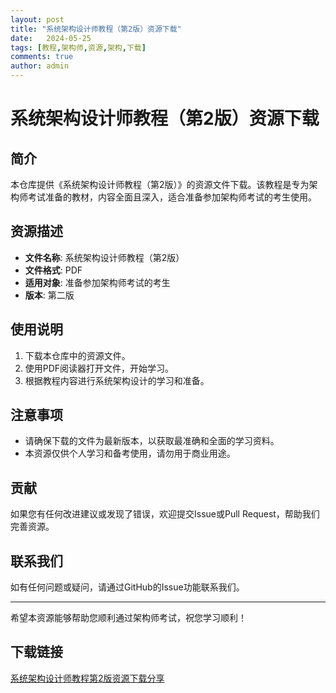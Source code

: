 ```yaml
---
layout: post
title: "系统架构设计师教程（第2版）资源下载"
date:   2024-05-25
tags: [教程,架构师,资源,架构,下载]
comments: true
author: admin
---
```

# 系统架构设计师教程（第2版）资源下载

## 简介
本仓库提供《系统架构设计师教程（第2版）》的资源文件下载。该教程是专为架构师考试准备的教材，内容全面且深入，适合准备参加架构师考试的考生使用。

## 资源描述
- **文件名称**: 系统架构设计师教程（第2版）
- **文件格式**: PDF
- **适用对象**: 准备参加架构师考试的考生
- **版本**: 第二版

## 使用说明
1. 下载本仓库中的资源文件。
2. 使用PDF阅读器打开文件，开始学习。
3. 根据教程内容进行系统架构设计的学习和准备。

## 注意事项
- 请确保下载的文件为最新版本，以获取最准确和全面的学习资料。
- 本资源仅供个人学习和备考使用，请勿用于商业用途。

## 贡献
如果您有任何改进建议或发现了错误，欢迎提交Issue或Pull Request，帮助我们完善资源。

## 联系我们
如有任何问题或疑问，请通过GitHub的Issue功能联系我们。

---

希望本资源能够帮助您顺利通过架构师考试，祝您学习顺利！

## 下载链接

[系统架构设计师教程第2版资源下载分享](https://pan.quark.cn/s/c6a8ceda0e93)